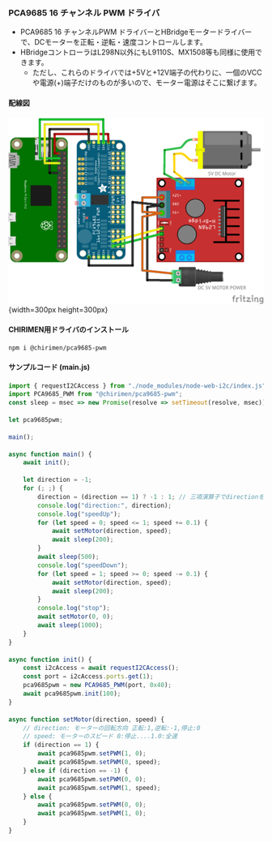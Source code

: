 ### PCA9685 16 チャンネル PWM ドライバ

* PCA9685 16 チャンネルPWM ドライバーとHBridgeモータードライバーで、DCモーターを正転・逆転・速度コントロールします。
* HBridgeコントローラはL298N以外にもL9110S、MX1508等も同様に使用できます。
  * ただし、これらのドライバでは+5Vと+12V端子の代わりに、一個のVCCや電源(+)端子だけのものが多いので、モーター電源はそこに繋げます。

#### 配線図

![配線図](./schematic.png "schematic"){width=300px height=300px}

#### CHIRIMEN用ドライバのインストール

```shell
npm i @chirimen/pca9685-pwm
```

#### サンプルコード (main.js)

```javascript
import { requestI2CAccess } from "./node_modules/node-web-i2c/index.js";
import PCA9685_PWM from "@chirimen/pca9685-pwm";
const sleep = msec => new Promise(resolve => setTimeout(resolve, msec));

let pca9685pwm;

main();

async function main() {
    await init();

    let direction = -1;
    for (; ;) {
        direction = (direction == 1) ? -1 : 1; // 三項演算子でdirectionを反転
        console.log("direction:", direction);
        console.log("speedUp");
        for (let speed = 0; speed <= 1; speed += 0.1) {
            await setMotor(direction, speed);
            await sleep(200);
        }
        await sleep(500);
        console.log("speedDown");
        for (let speed = 1; speed >= 0; speed -= 0.1) {
            await setMotor(direction, speed);
            await sleep(200);
        }
        console.log("stop");
        await setMotor(0, 0);
        await sleep(1000);
    }
}

async function init() {
    const i2cAccess = await requestI2CAccess();
    const port = i2cAccess.ports.get(1);
    pca9685pwm = new PCA9685_PWM(port, 0x40);
    await pca9685pwm.init(100);
}

async function setMotor(direction, speed) {
    // direction: モーターの回転方向 正転:1,逆転:-1,停止:0
    // speed: モーターのスピード 0:停止....1.0:全速
    if (direction == 1) {
        await pca9685pwm.setPWM(1, 0);
        await pca9685pwm.setPWM(0, speed);
    } else if (direction == -1) {
        await pca9685pwm.setPWM(0, 0);
        await pca9685pwm.setPWM(1, speed);
    } else {
        await pca9685pwm.setPWM(0, 0);
        await pca9685pwm.setPWM(1, 0);
    }
}
```

